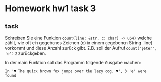# Homework hw1 task 3

## task
Schreiben Sie eine Funktion `count(line: &str, c: char) -> u64)` welche zählt, wie oft ein gegebenes Zeichen (c) in einem gegebenen String (line) vorkommt und diese Anzahl zurück gibt. Z.B. soll der Aufruf `count("peter", 'e')` `2` zurückgeben.

In der main Funktion soll das Programm folgende Ausgabe machen:

```text
In '♥ The quick brown fox jumps over the lazy dog. ♥', 3 'e' were found
```
